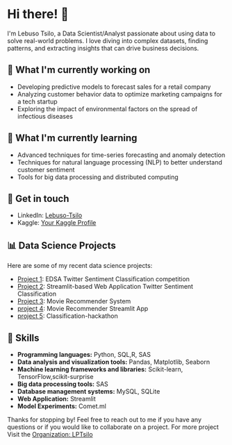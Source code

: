 # Hi there! 👋

I'm Lebuso Tsilo, a Data Scientist/Analyst passionate about using data to solve real-world problems. I love diving into complex datasets, finding patterns, and extracting insights that can drive business decisions. 

## 🔭 What I'm currently working on
- Developing predictive models to forecast sales for a retail company
- Analyzing customer behavior data to optimize marketing campaigns for a tech startup
- Exploring the impact of environmental factors on the spread of infectious diseases

## 🌱 What I'm currently learning
- Advanced techniques for time-series forecasting and anomaly detection
- Techniques for natural language processing (NLP) to better understand customer sentiment
- Tools for big data processing and distributed computing

## 💬 Get in touch
- LinkedIn: [Lebuso-Tsilo](https://www.linkedin.com/in/lebuso-tsilo)
- Kaggle: [Your Kaggle Profile](https://www.kaggle.com/lebusotsilo/)

## 📊 Data Science Projects
Here are some of my recent data science projects:

- [Project 1](https://LPTsilo/Classification_Sprint_2207FTDS_Team_ES2): EDSA Twitter Sentiment Classification competition
- [Project 2](https://github.com/LPTsilo/classification-predict-streamlit-template): Streamlit-based Web Application Twitter Sentiment Classification
- [Project 3](https://github.com/CaitMc/Team_ES2_Unsupervised_Predict): Movie Recommender System
- [project 4](https://github.com/CaitMc/unsupervised-predict-streamlit-template): Movie Recommender Streamlit App
- [project 5](https://github.com/philiase/EDSA-2201-2207-classification-hackathon): Classification-hackathon

## 🚀 Skills
- **Programming languages:** Python, SQL,R, SAS
- **Data analysis and visualization tools:** Pandas, Matplotlib, Seaborn
- **Machine learning frameworks and libraries:** Scikit-learn, TensorFlow,scikit-surprise
- **Big data processing tools:** SAS
- **Database management systems:** MySQL, SQLite
- **Web Application:** Streamlit
- **Model Experiments:** Comet.ml 

Thanks for stopping by! Feel free to reach out to me if you have any questions or if you would like to collaborate on a project.
For more project Visit the [Organization: LPTsilo](https://github.com/LPTsilo)
